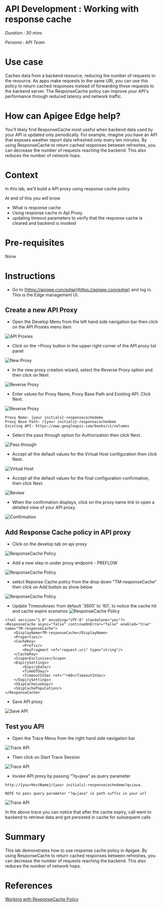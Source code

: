 # API Development : Working with response cache

*Duration : 30 mins*

*Persona : API Team*

# Use case

Caches data from a backend resource, reducing the number of requests to the resource. As apps make requests to the same URI, you can use this policy to return cached responses instead of forwarding those requests to the backend server. The ResponseCache policy can improve your API's performance through reduced latency and network traffic.


# How can Apigee Edge help?

You'll likely find ResponseCache most useful when backend data used by your API is updated only periodically. For example, imagine you have an API that exposes weather report data refreshed only every ten minutes. By using ResponseCache to return cached responses between refreshes, you can decrease the number of requests reaching the backend. This also reduces the number of network hops.

# Context

In this lab, we'll build a API proxy using response cache policy

At end of this you will know
- What is response cache
- Using response cache in Api Proxy
- updating timeout parameters to verify that the response cache is cleared and backend is invoked

# Pre-requisites

None

# Instructions

* Go to [https://apigee.com/edge](https://apigee.com/edge) and log in. This is the Edge management UI. 

## Create a new API Proxy

* Open the Develop Menu from the left hand side navigation bar then click on the API Proxies menu item.

![API Proxies](./media/open-api-proxy-list.png)

* Click on the +Proxy button in the upper right corner of the API proxy list panel

![New Proxy](./media/new-api-proxy.png)

* In the new proxy creation wizard, select the Reverse Proxy option and then click on Next

![Reverse Proxy](./media/proxy-wizard-1.png)

* Enter values for Proxy Name, Proxy Base Path and Existing API. Click Next.

![Reverse Proxy](./media/responseCache_01.png)

```
Proxy Name: {your initials}-responsecachedemo
Proxy Base Path: /{your initials}-responsecachedemo
Existing API: https://www.googleapis.com/books/v1/volumes
```

* Select the pass through option for Authorization then click Next.

![Pass through](./media/proxy-wizard-3.png)

* Accept all the default values for the Virtual Host configuration then click Next.

![Virtual Host](./media/proxy-wizard-4.png)

* Accept all the default values for the final configuration confirmation, then click Next.

![Review](./media/proxy-wizard-5.png)

* When the confirmation displays, click on the proxy name link to open a detailed view of your API proxy.

![Confirmation](./media/responseCache_02.png)

## Add Response Cache policy in API proxy

* Click on the develop tab on api proxy

![ResponseCache Policy](./media/open-develop-tab-1.png)

* Add a new step in under proxy endpoint - PREFLOW

![ResponseCache Policy](./media/new-step-1.png)

* select Reponse Cache policy from the drop down "TM-responseCache" then click on Add button as show below

![ResponseCache Policy](./media/responseCache_03.png)

* Update Timeoutinsec from default '3600' to '60', to notice the cache hit and cache expire scenarios
![ResponseCache Policy](./media/responseCache_04.png)

```
<?xml version="1.0" encoding="UTF-8" standalone="yes"?>
<ResponseCache async="false" continueOnError="false" enabled="true" name="TM-responseCache">
    <DisplayName>TM-responseCache</DisplayName>
    <Properties/>
    <CacheKey>
        <Prefix/>
        <KeyFragment ref="request.uri" type="string"/>
    </CacheKey>
    <Scope>Exclusive</Scope>
    <ExpirySettings>
        <ExpiryDate/>
        <TimeOfDay/>
        <TimeoutInSec ref="">60</TimeoutInSec>
    </ExpirySettings>
    <SkipCacheLookup/>
    <SkipCachePopulation/>
</ResponseCache>
```

* Save API proxy

![Save API](./media/save-api-proxy-1.png)

## Test you API 

* Open the Trace Menu from the right hand side navigation bar 

![Trace API](./media/open-trace-tab.png)

* Then click on Start Trace Session

![Trace API](./media/start-trace-session.png)

* Invoke API proxy by passing "?q=java" as query parameter

```
http://{yourHostName}/{your initials}-responsecachedemo?q=java. 

NOTE to pass query parameter "?q=java" in path suffix in your url

```

![Trace API](./media/responseCache_05.png)

In the above trace you can notice that after the cache expiry, call went to backend to retrieve data and got persisted in cache for subsequent calls

# Summary

This lab demonstrates how to use response cache policy in Apigee. By using ResponseCache to return cached responses between refreshes, you can decrease the number of requests reaching the backend. This also reduces the number of network hops.

# References

[Working with ResponseCache Policy](https://docs.apigee.com/api-services/reference/response-cache-policy)
